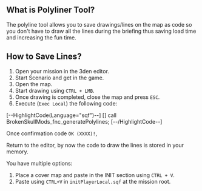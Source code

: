 ## What is Polyliner Tool?
The polyline tool allows you to save drawings/lines on the map as code so you don't have to draw all the lines during the briefing thus saving load time and increasing the fun time.

## How to Save Lines?

1. Open your mission in the 3den editor.
1. Start Scenario and get in the game.
1. Open the map.
1. Start drawing using <code>CTRL + LMB</code>.
1. Once drawing is completed, close the map and press <code>ESC</code>.
1. Execute (```Exec Local```) the following code: 

[--HighlightCode(Language="sqf")--]
[] call BrokenSkullMods_fnc_generatePolylines;
[--/HighlightCode--]

Once confirmation code ```OK (XXXX)!```,

Return to the editor, by now the code to draw the lines is stored in your memory.

You have multiple options:
1. Place a cover map and paste in the INIT section using ```CTRL + V```.
1. Paste using ```CTRL+V``` in ```initPlayerLocal.sqf``` at the mission root.